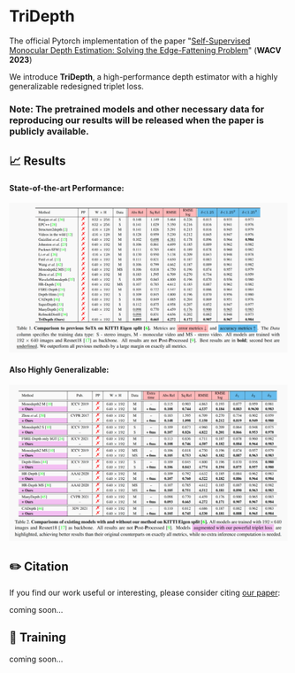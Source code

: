 # TriDepth

The official Pytorch implementation of the paper "[Self-Supervised Monocular Depth Estimation: Solving the Edge-Fattening Problem]()" (**WACV 2023**)

We introduce **TriDepth**, a high-performance depth estimator with a highly generalizable redesigned triplet loss.

### Note: The pretrained models and other necessary data for reproducing our results will be released when the paper is publicly available.

## 📈 Results

#### State-of-the-art Performance:
![sota_result](assets/sota_result_table.png)

#### Also Highly Generalizable:
![generalizability](assets/generalizability_table.png)

## ✏️ Citation

If you find our work useful or interesting, please consider citing [our paper]():

coming soon...

## 👀 Training

coming soon...

